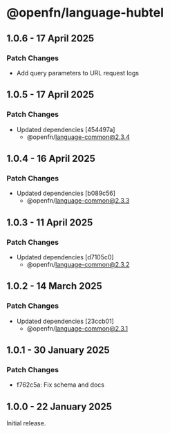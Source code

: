 # @openfn/language-hubtel

## 1.0.6 - 17 April 2025

### Patch Changes

* Add query parameters to URL request logs

## 1.0.5 - 17 April 2025

### Patch Changes

* Updated dependencies \[454497a]
  * @openfn/language-common@2.3.4

## 1.0.4 - 16 April 2025

### Patch Changes

* Updated dependencies \[b089c56]
  * @openfn/language-common@2.3.3

## 1.0.3 - 11 April 2025

### Patch Changes

* Updated dependencies \[d7105c0]
  * @openfn/language-common@2.3.2

## 1.0.2 - 14 March 2025

### Patch Changes

* Updated dependencies \[23ccb01]
  * @openfn/language-common@2.3.1

## 1.0.1 - 30 January 2025

### Patch Changes

* f762c5a: Fix schema and docs

## 1.0.0 - 22 January 2025

Initial release.
